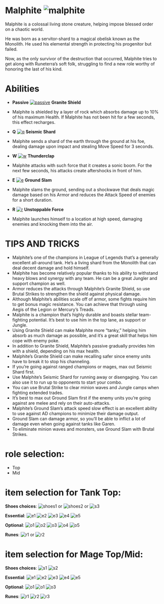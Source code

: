 # Malphite ![malphite](https://static.wikia.nocookie.net/leagueoflegends/images/1/10/Malphite_OriginalSquare.png/revision/latest/scale-to-width-down/42?cb=20150402220554)

Malphite is a colossal living stone creature, helping impose blessed order on a chaotic world.

He was born as a servitor-shard to a magical obelisk known as the Monolith. He used his elemental strength in protecting his progenitor but failed.

Now, as the only survivor of the destruction that occurred, Malphite tries to get along with Runeterra’s soft folk, struggling to find a new role worthy of honoring the last of his kind.

# Abilities
- **Passive** [![passive](https://ddragon.leagueoflegends.com/cdn/14.19.1/img/passive/Malphite_GraniteShield.png)](https://d28xe8vt774jo5.cloudfront.net/champion-abilities/0054/ability_0054_P1.mp4) **Granite Shield** 
- Malphite is shielded by a layer of rock which absorbs damage up to 10% of his maximum Health. If Malphite has not been hit for a few seconds, this effect recharges.
  
- **Q** [![q](https://ddragon.leagueoflegends.com/cdn/14.19.1/img/spell/SeismicShard.png)](https://d28xe8vt774jo5.cloudfront.net/champion-abilities/0054/ability_0054_Q1.mp4) **Seismic Shard**
- Malphite sends a shard of the earth through the ground at his foe, dealing damage upon impact and stealing Move Speed for 3 seconds.
  
- **W** [![w](https://ddragon.leagueoflegends.com/cdn/14.19.1/img/spell/Obduracy.png)](https://d28xe8vt774jo5.cloudfront.net/champion-abilities/0054/ability_0054_W1.mp4) **Thunderclap**
- Malphite attacks with such force that it creates a sonic boom. For the next few seconds, his attacks create aftershocks in front of him.
  
- **E** [![e](https://ddragon.leagueoflegends.com/cdn/14.19.1/img/spell/Landslide.png)](https://d28xe8vt774jo5.cloudfront.net/champion-abilities/0054/ability_0054_E1.mp4) **Ground Slam**
- Malphite slams the ground, sending out a shockwave that deals magic damage based on his Armor and reduces the Attack Speed of enemies for a short duration.
  
- **R** [![r](https://ddragon.leagueoflegends.com/cdn/14.19.1/img/spell/UFSlash.png)](https://d28xe8vt774jo5.cloudfront.net/champion-abilities/0054/ability_0054_R1.mp4) **Unstoppable Force**
- Malphite launches himself to a location at high speed, damaging enemies and knocking them into the air.


# TIPS AND TRICKS
- Malphite’s one of the champions in League of Legends that’s a generally excellent all-around tank. He’s a living shard from the Monolith that can deal decent damage and hold himself.
- Malphite has become relatively popular thanks to his ability to withstand heavy blows and synergy with any team. He can be a great Jungler and support champion as well.
- Armor reduces the attacks through Malphite’s Granite Shield, so use Brutal Strikes to strengthen the shield against physical damage.
- Although Malphite’s abilities scale off of armor, some fights require him to get bonus magic resistance. You can achieve that through using Aegis of the Legion or Mercury’s Treads.
- Malphite is a champion that’s highly durable and boasts stellar team-fighting potential. It’s best to use him in the top lane, as support or Jungle.
- Using Granite Shield can make Malphite more “tanky,” helping him absorb as much damage as possible, and it’s a great skill that helps him cope with enemy poke.
- In addition to Granite Shield, Malphite’s passive gradually provides him with a shield, depending on his max health.
- Malphite’s Granite Shield can make recalling safer since enemy units have to break it to stop his channeling.
- If you’re going against ranged champions or mages, max out Seismic Shard first.
- Use Malphite’s Seismic Shard for running away or disengaging. You can also use it to run up to opponents to start your combo.
- You can use Brutal Strike to clear minion waves and Jungle camps when fighting extended trades.
- It’s best to max out Ground Slam first if the enemy units you’re going against are melee and rely on their auto-attacks.
- Malphite’s Ground Slam’s attack speed slow effect is an excellent ability to use against AD champions to minimize their damage output.
- Ground Slam can damage armor, so you’ll be able to inflict a lot of damage even when going against tanks like Garen.
- To eliminate minion waves and monsters, use Ground Slam with Brutal Strikes.

# role selection:
- Top
- Mid

# item selection for Tank Top:
**Shoes choices**:
![shoes1](https://static.wikia.nocookie.net/leagueoflegends/images/1/14/Ionian_Boots_of_Lucidity_item.png/revision/latest/scale-to-width-down/40?cb=20201029200352) or
![shoes2](https://static.wikia.nocookie.net/leagueoflegends/images/9/96/Mercury%27s_Treads_item.png/revision/latest/scale-to-width-down/40?cb=20201027211544) or 
![s3](https://static.wikia.nocookie.net/leagueoflegends/images/b/be/Plated_Steelcaps_item.png/revision/latest/scale-to-width-down/40?cb=20201029223540)

**Essential**:
![e1](https://static.wikia.nocookie.net/leagueoflegends/images/0/0f/Sunfire_Aegis_item.png/revision/latest/scale-to-width-down/40?cb=20201028172304)
![e2](https://static.wikia.nocookie.net/leagueoflegends/images/5/58/Frozen_Heart_item.png/revision/latest/scale-to-width-down/40?cb=20210904173935)
![e3](https://static.wikia.nocookie.net/leagueoflegends/images/c/c4/Iceborn_Gauntlet_item.png/revision/latest/scale-to-width-down/40?cb=20221020145819)
![e4](https://static.wikia.nocookie.net/leagueoflegends/images/c/c7/Jak%27Sho%2C_The_Protean_item.png/revision/latest/scale-to-width-down/40?cb=20221019174444)
![e5](https://static.wikia.nocookie.net/leagueoflegends/images/8/8f/Abyssal_Mask_item.png/revision/latest/scale-to-width-down/40?cb=20221019161205)

**Optional**:
![o1](https://static.wikia.nocookie.net/leagueoflegends/images/e/e6/Unending_Despair_item.png/revision/latest/scale-to-width-down/40?cb=20231207052135)
![o2](https://static.wikia.nocookie.net/leagueoflegends/images/0/08/Randuin%27s_Omen_item.png/revision/latest/scale-to-width-down/40?cb=20201027213705)
![o3](https://static.wikia.nocookie.net/leagueoflegends/images/c/cb/Kaenic_Rookern_item.png/revision/latest/scale-to-width-down/40?cb=20231207052304)
![o4](https://static.wikia.nocookie.net/leagueoflegends/images/3/37/Force_of_Nature_item.png/revision/latest/scale-to-width-down/40?cb=20201118204335)
![o5](https://static.wikia.nocookie.net/leagueoflegends/images/9/9f/Hollow_Radiance_item.png/revision/latest/scale-to-width-down/40?cb=20231207052019)

**Runes**:
![r1](https://static.wikia.nocookie.net/leagueoflegends/images/a/a3/Grasp_of_the_Undying_rune.png/revision/latest/scale-to-width-down/52?cb=20171126182107) or
![r2](https://static.wikia.nocookie.net/leagueoflegends/images/e/e5/Arcane_Comet_rune.png/revision/latest/scale-to-width-down/52?cb=20171126182011)

# item selection for Mage Top/Mid:
**Shoes choices**:
![s1](https://static.wikia.nocookie.net/leagueoflegends/images/1/14/Ionian_Boots_of_Lucidity_item.png/revision/latest/scale-to-width-down/40?cb=20201029200352)
![s2](https://static.wikia.nocookie.net/leagueoflegends/images/6/60/Sorcerer%27s_Shoes_item.png/revision/latest/scale-to-width-down/40?cb=20201118210136)

**Essential**:
![e1](https://static.wikia.nocookie.net/leagueoflegends/images/a/af/Malignance_item.png/revision/latest/scale-to-width-down/40?cb=20231122033507)
![e2](https://static.wikia.nocookie.net/leagueoflegends/images/b/b4/Stormsurge_item.png/revision/latest/scale-to-width-down/40?cb=20231122033513)
![e3](https://static.wikia.nocookie.net/leagueoflegends/images/b/bc/Shadowflame_item.png/revision/latest/scale-to-width-down/40?cb=20211020233741)
![e4](https://static.wikia.nocookie.net/leagueoflegends/images/c/c5/Rabadon%27s_Deathcap_item.png/revision/latest/scale-to-width-down/40?cb=20201118205704)
![e5](https://static.wikia.nocookie.net/leagueoflegends/images/6/65/Void_Staff_item.png/revision/latest/scale-to-width-down/40?cb=20221019173839)

**Optional**:
![o1](https://static.wikia.nocookie.net/leagueoflegends/images/6/60/Lich_Bane_item.png/revision/latest/scale-to-width-down/40?cb=20201118205241)
![o1](https://static.wikia.nocookie.net/leagueoflegends/images/b/b5/Zhonya%27s_Hourglass_item.png/revision/latest/scale-to-width-down/40?cb=20201029203022)
![o3](https://static.wikia.nocookie.net/leagueoflegends/images/0/03/Banshee%27s_Veil_item.png/revision/latest/scale-to-width-down/40?cb=20240915030006)

**Runes**:
![r1](https://static.wikia.nocookie.net/leagueoflegends/images/1/12/First_Strike_rune.png/revision/latest/scale-to-width-down/52?cb=20211117134618)
![r2](https://static.wikia.nocookie.net/leagueoflegends/images/e/e5/Arcane_Comet_rune.png/revision/latest/scale-to-width-down/52?cb=20171126182011)
![r3](https://static.wikia.nocookie.net/leagueoflegends/images/0/0a/Electrocute_rune.png/revision/latest/scale-to-width-down/52?cb=20171126182032)
